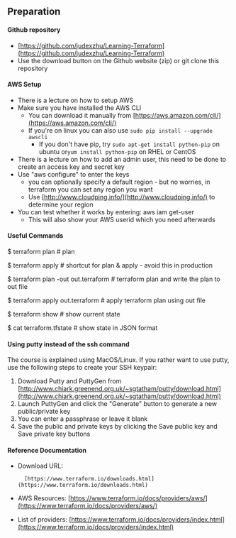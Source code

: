 ## Preparation 

#### Github repository

* [https://github.com/judexzhu/Learning-Terraform](https://github.com/judexzhu/Learning-Terraform)
* Use the download button on the Github website \(zip\) or git clone this repository

#### AWS Setup

* There is a lecture on how to setup AWS
* Make sure you have installed the AWS CLI
  * You can download it manually from [https://aws.amazon.com/cli/](https://aws.amazon.com/cli/)
  * If you're on linux you can also use `sudo pip install --upgrade awscli`
    * If you don't have pip, try `sudo apt-get install python-pip` on ubuntu or`yum install python-pip` on RHEL or CentOS
* There is a lecture on how to add an admin user, this need to be done to create an access key and secret key
* Use "aws configure" to enter the keys
  * you can optionally specify a default region - but no worries, in terraform you can set any region you want
  * Use [http://www.cloudping.info/](http://www.cloudping.info/) to determine your region
* You can test whether it works by entering: aws iam get-user
  * This will also show your AWS userid which you need afterwards

#### Useful Commands

$ terraform plan                                  \# plan

$ terraform apply                                 \# shortcut for plan & apply - avoid this in production

$ terraform plan -out out.terraform      \# terraform plan and write the plan to out file

$ terraform apply out.terraform            \# apply terraform plan using out file

$ terraform show                                  \# show current state

$ cat terraform.tfstate                           \# show state in JSON format

#### Using putty instead of the ssh command

The course is explained using MacOS/Linux. If you rather want to use putty, use the following steps to create your SSH keypair:

1. Download Putty and PuttyGen from [http://www.chiark.greenend.org.uk/~sgtatham/putty/download.html](http://www.chiark.greenend.org.uk/~sgtatham/putty/download.html)
2. Launch PuttyGen and click the "Generate" button to generate a new public/private key
3. You can enter a passphrase or leave it blank
4. Save the public and private keys by clicking the Save public key and Save private key buttons

#### Reference Documentation

* Download URL:

        [https://www.terraform.io/downloads.html](https://www.terraform.io/downloads.html)

* AWS Resources:
  [https://www.terraform.io/docs/providers/aws/](https://www.terraform.io/docs/providers/aws/)
* List of providers:
  [https://www.terraform.io/docs/providers/index.html](https://www.terraform.io/docs/providers/index.html)




